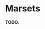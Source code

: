 # Marsets
**TODO.**
<!-- TODO. Change their names and make them more similar to the ape-guys in my sketchbook. -->

<!-- % !TEX root = ../main.tex
\section{Archer Kin} \label{kin::marset}
\DndDropCapLine{W}{hile traversing the jungle, be very}
\textit{conscious of your surroundings.
If you stumble upon fiber nests in the trees.
If you hear childlike voices screaming.
Run.
Run as fast as you can.}

\hspace*{\fill} --- Hedwyn's guide to the Chirping Wilds.

The archer kin are a species that resemble large marmosets, barely reaching 90 cm of height.
They share the brown coloration, white ears, and striped tail.
They are small creatures that inhabit the rivers, forests, and jungles of Yuadrem.

They are also known as marsets, or yuathe tle'thal rlue in Jantherlin.
Apart from their size, the other difference from marmosets is their back, which is protected by elongated, pointed quills, used as arrows.

Marsets are an asexual species able to lay eggs at necessity via a ritual after reaching maturity, only limited by the amount of dwellings and social constraints.

\subsection*{Misleading Appearance}
    Marsets don't seem terribly intimidating at first glance.
    They however have an unusual defense mechanism for driving away threats, which includes any unfortunate creature that disturbs their large arboreal colonies.

    Each marset grows specialized quills from their back, with a smooth tip and a base with four flanges, like the fletching of an arrow.
    In additional to making the marsets quite painful to grab, these quills are used as projectiles.

    The little creatures construct their own bows, stripping bark from bendy twigs with their teeth to create the limbs, and harvesting spiderweb for the string.
    The strands are rubbed together with sand, which is done to thicken the bowstring and reduce stickiness in the middle, creating a sophisticated weapon to launch quills at unlucky foes.

    For shorter range, marsets also use hollow reeds to blow their quills as darts.
    It's common for the smarter marsets to apply manure or poison to their arrows and darts, improving their deadliness.

\begin{figure}[!b]
    \centering
    \includegraphics[width=0.48\textwidth]{04kins/img/13marset_brown.png}
\end{figure}

\subsection*{Arboreal Colonies}
    The colonies that the marsets protect are just as complex as their weapons.
    The structures are created from weaving grass and plant fibers around tree branches to create interconnected chambers.

    A single colony can have up to 100 rooms and even more individuals living in it.
    Rooms are assigned a specific function, and are passed down through related members of the colony.

    Nursery rooms are where marsets lay their eggs, which they hatch into fluffy yellow infants.
    Bedrooms are where the adults sleep.
    Storage rooms are where food and various items are stockpiled.

    In farming rooms they deposit a mixture of tough chewed leaves and bark, which then grows mushrooms.
    The little marsets use these rooms to turn otherwise inedible foraged material into something tender and tasty.

    While most marsets can be found in these colonies, some choose to live in cities and towns from other civilizations.
    Here, they usually build interconnected rooms in trees, creating microcosms of the larger colonies.
    Despite their fierceness in their natural environment, marsets are generally regarded as friendly creatures when encountered in urban settings.

\begin{figure}[!t]
    \centering
    \includegraphics[width=0.48\textwidth]{04kins/img/13marset_room.png}
\end{figure}

\subsection*{Repetitive Language}
    Marsets hatch from their eggs already able to speak a strange repetitive language, which is entirely regular and does not evolve.
    This language --- known as Babazano --- can be spoken in one of two ways: soundlessly, with the communication happening through lip reading, or screamed as loud as possible, with no middle ground.
    Despite this, a marset can learn other languages and not constantly scream at the top of their lungs, but they do tend to be loud speakers.

    Babazano has only ten consonants.
    All verbs use a single consonant as their root, so there's only ten verbs.
    By repeating syllables they create new meanings, which makes their language very difficult to understand by the other kins, but for these little creatures it's no issue at all.
    They hear or lip-read a word and instinctively know which one it is.

\subsection*{Exploring Opportunities}
    Marsets don't usually set out on the adventurer's path for leisure, but rather out of necessity.
    They will only leave their colonies to defend their communities or support their friends.
    Only very few will set out to explore the wide world.
    % For them, adventuring is less a career than an opportunity and more of a necessity.

\begin{figure}[!t]
    \centering
    \includegraphics[width=0.48\textwidth]{04kins/img/13marset_bow.png}
\end{figure}

\subsection*{Marset Names}
    Marsets assign names to each other based on distinctive features and accomplishment.
    An individual marset will wear many names during their childhood, and when they settle on one is when they reach adulthood.
    Due to the peculiarity of Babazano, it is a common for the other kins to call them by simple monikers, practice that the marsets despise.
    % Most marsets don't particularly like this, and are very reluctant to accept a nickname given to them.

    \paragraph{Names}
    Do Anana, Do Baba, Do Badada, Do Ebebebebe, Do Ezeze, Do Nono, Do Odododo, Do Uvu, Do Veve, Do Vovovo.

\subsection*{Traits}
    Your marset character has a range of abilities based on its nature and community lifestyle.

    \subparagraph{Ability Score Increase} Your Charisma score is increased by 2, and your Dexterity score is increased by 1.

    \subparagraph{Age} Marsets has a short lifespan, reaching maturity by age 4 and not living much more than 50 years.

    \subparagraph{Alignment} Marsets have a tendency towards helping others, specially in their communities, and are inclined towards the gold tide.

    \subparagraph{Size} Marsets range from 75 to 90 cm.
    They usually have a slender and agile frame, weighing around 20 kg.
    Your size is small.

    \subparagraph{Speed} Your base walking speed is 6 meters, and you have a climbing speed of 6 meters.

    \subparagraph{Glider} You have loose flaps of furry skin between your arms and legs, which allow you to glide short distances at a speed of 6 meters per turn, as long as you are not wearing heavy armor.
    You fall at a rate of 4 meters per turn while gliding, and suffer no falling damage on landing.

    \subparagraph{Sneaky Nature} You have advantage on stealth checks in heavily forested areas.

    \subparagraph{Natural Weapons} You are proficient with shortbows and blowguns, and can use your own quills as arrows or cut them to be used as darts.
    Every day you can gather up to 10 quills from your back to be used in this fashion.

    \subparagraph{Community lifestyle} Despite their loudness, marsets can be very compelling talkers.
    You are competent in the Persuasion skill.

    \subparagraph{Languages} You can speak Babazano from birth, and can lip-read the language.
    You are also able to read and write Leafrunes, a special writing system designed to communicate simple messages to others of your kin.
    Additionally, you know how to speak a language of your choice, but you don't know how to read or write it.

\begin{figure}[!b]
    \centering
    \includegraphics[width=0.48\textwidth]{04kins/img/13marset_colony.png}
\end{figure}

\newpage -->
